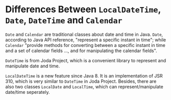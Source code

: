 # Differences Between `LocalDateTime`, `Date`, `DateTime` and `Calendar`

`Date` and `Calendar` are traditional classes about date and time in Java. `Date`, according to Java API reference, "represent a specific instant in time"; while `Calendar` "provide methods for converting between a specific instant in time and a set of calendar fields ..., and for manipulating the calendar fields".

`DateTime` is from Joda Project, which is a convenient library to represent and manipulate date and time.

`LocalDateTime` is a new feature since Java 8. It is an implementation of JSR 310, which is very similar to `DateTime` in Joda Project. Besides, there are also two classes `LocalDate` and `LocalTime`, which can represent/manipulate date/time seperately.
